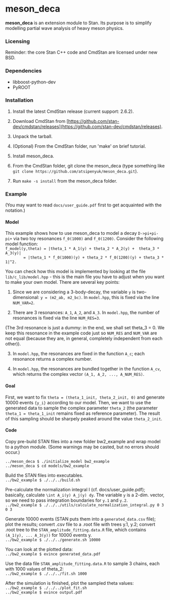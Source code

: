# meson_deca

<b>meson_deca</b> is an extension module to Stan. Its purpose is to simplify
modelling partial wave analysis of heavy meson physics.

### Licensing

Reminder: the core Stan C++ code and CmdStan are licensed under new BSD.

### Dependencies

* libboost-python-dev
* PyROOT

### Installation

1. Install the latest CmdStan release (current support: 2.6.2).
  1. Download CmdStan from [https://github.com/stan-dev/cmdstan/releases](https://github.com/stan-dev/cmdstan/releases).
  2. Unpack the tarball.
  3. (Optional) From the CmdStan folder, run 'make' on brief tutorial.

2. Install meson_deca.
  1. From the CmdStan folder, git clone the meson_deca  (type something like `git clone https://github.com/atsipenyuk/meson_deca.git`).
  2. Run `make -s install` from the meson_deca folder.

### Example

(You may want to read `docs/user_guide.pdf` first to get acquainted with the
notation.)

#### Model
This example shows how to use meson_deca to model a decay `D->pi+pi-pi+`
via two toy resonances `f_0(1000)` and `f_0(1200)`. Consider the following
model function:  
`f_model(y,theta) = |theta_1 * A_1(y) + theta_2 * A_2(y) +  theta_3 * A_3(y)|`  
`        = |theta_1 * f_0(1000)(y) + theta_2 * f_0(1200)(y) + theta_3 * 1|^2.`  

You can check how this model is implemented by looking at the file `lib/c_lib/model.hpp` - this is the main file you have to adjust when you want to make your own model. There are several key points:

1) Since we are considering a 3-body-decay, the variable `y` is two-dimensional: `y = (m2_ab, m2_bc)`. In `model.hpp`, this is fixed via the line `NUM_VAR=2`.  

2) There are 3 resonances: `A_1`, `A_2`, and `A_3`. In `model.hpp`, the number
of resonances is fixed via the line `NUM_RES=3`.  

(The 3rd resonance is just a dummy: in the end, we shall set theta_3 = 0. 
We keep this resonance in the example code just so `NUM_RES` and `NUM_VAR` are
not equal (because they are, in general, completely independent from each 
other)).  

3) In `model.hpp`, the resonances are fixed in the function `A_c`; each resonance returns a complex number.  

4) In `model.hpp`, the resonances are bundled together in the function `A_cv`, which returns the complex vector `(A_1, A_2, ..., A_NUM_RES)`.  

#### Goal
First, we want to fix `theta = (theta_1_init, theta_2_init, 0)` and generate 
10000 events `{y_i}` according to our model. Then, we want to use the 
generated data to sample the complex parameter `theta_2` (the parameter 
`theta_1 = theta_1_init` remains fixed as reference parameter). The result 
of this sampling should be sharpely peaked around the value `theta_2_init`.

#### Code

Copy pre-build STAN files into a new folder bw2_example and 
wrap model to a python module. (Some warnings may be casted, but
no errors should occur.)  
  
`../meson_deca $ ./initialize_model bw2_example`  
`../meson_deca $ cd models/bw2_example`  
  
Build the STAN files into executables.  
`../bw2_example $ ./../../build.sh`  

Pre-calculate the normalization integral I (cf. docs/user_guide.pdf);
basically, calculate `\int A_i(y) A_j(y) dy`. The variable `y` is a 2-dim.
vector, so we need to pass integration boundaries for `y.1` and `y.2`.  
`../bw2_example $ ./../../utils/calculate_normalization_integral.py 0 3 0 3`  
  
Generate 10000 events (STAN puts them into a `generated_data.csv` file);
plot the results; convert .csv file to a .root file with trees y.1, y.2;
convert .root tree to the `STAN_amplitude_fitting.data.R` file, which 
contains `(A_1(y), ... A_3(y))` for 10000 events y.  
`../bw2_example $ ./../../generate.sh 10000`  
  
You can look at the plotted data:  
`../bw2_example $ evince generated_data.pdf`  
  
Use the data file `STAN_amplitude_fitting.data.R` to sample 3 chains, each
with 1000 values of theta_2:  
`../bw2_example $ ./../../fit.sh 1000`  
  
After the simulation is finished, plot the sampled theta values:  
`../bw2_example $ ./../../plot_fit.sh`  
`../bw2_example $ evince output.pdf`  




